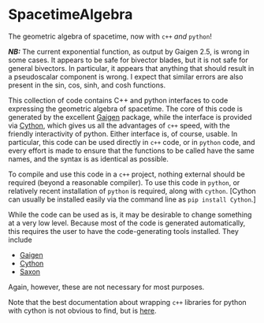 SpacetimeAlgebra
================

The geometric algebra of spacetime, now with `c++` *and* `python`!

***NB:*** The current exponential function, as output by Gaigen 2.5,
is wrong in some cases.  It appears to be safe for bivector blades,
but it is not safe for general bivectors.  In particular, it appears
that anything that should result in a pseudoscalar component is wrong.
I expect that similar errors are also present in the sin, cos, sinh,
and cosh functions.

This collection of code contains C++ and python interfaces to code
expressing the geometric algebra of spacetime.  The core of this code
is generated by the excellent
[Gaigen](http://staff.science.uva.nl/~fontijne/g25.html) package,
while the interface is provided via [Cython](http://cython.org/), which gives us all the advantages of `c++` speed, with the friendly interactivity of python.  Either interface is, of course, usable.  In particular, this code can be used directly in `c++` code, or in `python` code, and every effort is made to ensure that the functions to be called have the same names, and the syntax is as identical as possible.

To compile and use this code in a `c++` project, nothing external should be required (beyond a reasonable compiler).  To use this code in `python`, or relatively recent installation of `python` is required, along with `cython`.  [Cython can usually be installed easily via the command line as `pip install Cython`.]

While the code can be used as is, it may be desirable to change something at a very low level.  Because most of the code is generated automatically, this requires the user to have the code-generating tools installed.  They include

  * [Gaigen](http://staff.science.uva.nl/~fontijne/g25.html)
  * [Cython](http://cython.org/)
  * [Saxon](http://saxon.sourceforge.net/)

Again, however, these are not necessary for most purposes.


Note that the best documentation about wrapping `c++` libraries for python
with cython is not obvious to find, but is
[here](http://docs.cython.org/src/userguide/wrapping_CPlusPlus.html).
